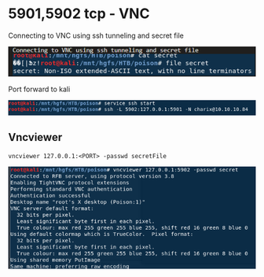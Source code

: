 # 5901,5902 tcp - VNC

Connecting to VNC using ssh tunneling and secret file

![](../.gitbook/assets/image%20%2827%29.png)

Port forward to kali

![](../.gitbook/assets/image%20%2824%29.png)

## Vncviewer

```text
vncviewer 127.0.0.1:<PORT> -passwd secretFile
```

![](../.gitbook/assets/image%20%2844%29.png)

